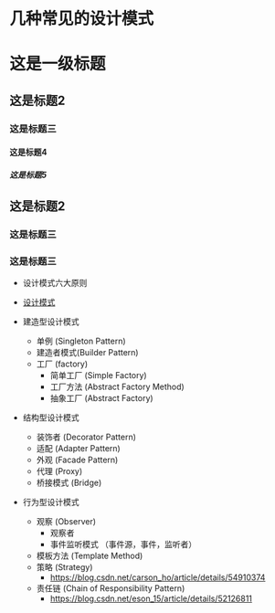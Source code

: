 # 几种常见的设计模式

# 这是一级标题

## 这是标题2

### 这是标题三

#### 这是标题4

##### 这是标题5

## 这是标题2

### 这是标题三

### 这是标题三



- 设计模式六大原则

- [设计模式](http://design-patterns.readthedocs.io/zh_CN/latest/creational_patterns/simple_factory.html)

- 建造型设计模式
  - 单例 (Singleton Pattern)
  - 建造者模式(Builder Pattern)
  - 工厂 (factory)
    - 简单工厂 (Simple Factory)
    - 工厂方法 (Abstract Factory Method)
    - 抽象工厂 (Abstract Factory)

- 结构型设计模式
  - 装饰者 (Decorator Pattern)
  - 适配 (Adapter Pattern)
  - 外观 (Facade Pattern)
  - 代理 (Proxy)
  - 桥接模式 (Bridge)


- 行为型设计模式
  - 观察 (Observer)
    - 观察者 
    - 事件监听模式 （事件源，事件，监听者）
  - 模板方法 (Template Method)
  - 策略 (Strategy)
    - https://blog.csdn.net/carson_ho/article/details/54910374
  - 责任链 (Chain of Responsibility Pattern)
    - https://blog.csdn.net/eson_15/article/details/52126811










